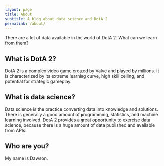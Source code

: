 ```yaml
---
layout: page
title: About
subtitle: A blog about data science and DotA 2
permalink: /about/
---
```


There are a lot of data available in the world of DotA 2. What can we learn from them?

## What is DotA 2?
DotA 2 is a complex video game created by Valve and played by millions. It is characterized by its extreme learning curve, high skill ceiling, and potential for strategic gameplay.

## What is data science?
Data science is the practice converting data into knowledge and solutions. There is generally a good amount of programming, statistics, and machine learning involved. DotA 2 provides a great opportunity to exercise data science, because there is a huge amount of data published and available from APIs.

## Who are you?
My name is Dawson.

